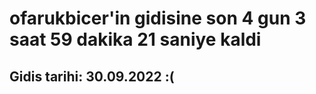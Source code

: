 # ofarukbicer'in gidisine son 4 gun 3 saat 59 dakika 21 saniye kaldi

## Gidis tarihi: 30.09.2022 :(